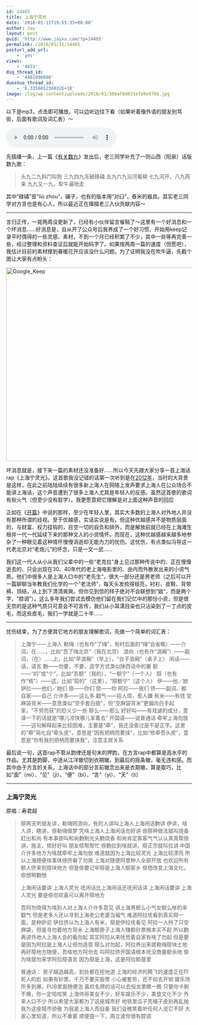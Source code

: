 ```yaml
---
id: 14465
title: 上海宁灵光
date: '2016-01-11T19:55:33+08:00'
author: Jay
layout: post
guid: 'http://www.jayxu.com/?p=14465'
permalink: /2016/01/11/14465
posturl_add_url:
    - 'yes'
views:
    - '4653'
dsq_thread_id:
    - '4481098698'
duoshuo_thread_id:
    - '6.335605238032E+18'
image: /log/wp-content/uploads/2016/01/380af8d631efe8e9768.jpg
---
```


以下是mp3，点击即可播放。可以边听边往下看（如果听着像外语的朋友别骂街，后面有歌词及词汇表）～

<audio controls="controls">
<source src="/music/上海宁灵光.mp3" type="audio/mpeg" />
你的浏览器不支持HTML 5，换Firefox，Chrome或者Safari吧
</audio>

先插播一条，上一篇《<a href="http://www.jayxu.com/2015/12/28/14423" target="_blank">有关数九</a>》发出后，老三同学补充了一则山西（阳泉）话版数九歌：
<blockquote>头九二九斜门叫狗
三九四九冻破碌碡
五九六九沿河看柳
七九河开，八九燕来
九九又一九，犁牛遍地走</blockquote>
其中“碌碡”音“liù zhou”，碾子，也有的版本用“对臼”，舂米的器具。其实老三同学对方言也是有心人，所以最近正在撺掇老三入伙贡献内容～

<hr />

言归正传，一晃两周没更新了，已经有小伙伴留言催稿了～这里有一个好消息和一个坏消息……好消息是，自从开了公众号后我养成了一个好习惯，开始用keep记录平时偶得的一些灵感、素材，不到一个月已经积累了不少，其中一些等再完善一些，经过整理和资料查证后就能开始码字了。如果按两周一篇的速度（但愿吧），我估计目前的素材撑到春暖花开应该没什么问题。为了证明我没在吹牛逼，先截个图让大家有点盼头：

<a href="http://www.jayxu.com/log/wp-content/uploads/2016/01/Google_Keep.png" rel="attachment wp-att-14466"><img class="alignnone size-medium wp-image-14466" src="http://www.jayxu.com/log/wp-content/uploads/2016/01/Google_Keep-600x525.png" alt="Google_Keep" width="600" height="525" /></a>

坏消息就是，接下来一篇的素材还没准备好……所以今天先跟大家分享一首上海话rap《上海宁灵光》。这首歌我没记错的话第一次听到是在<a href="http://www.jayxu.com/2012/03/29/13384" target="_blank">2012年</a>，当时的大背景是这样，在此之前陆陆续续有很多新上海人在网络上发声要求上海人在公众场合不能讲上海话，这个声音遭到了很多上海人尤其是年轻人的反感。虽然这首歌的歌词有些火气（但至少没有脏字），我更愿意把它理解是对上面这种声音的回应

正如在《<a href="http://www.jayxu.com/2015/12/25/14418" target="_blank">开篇</a>》中说的那样，至少在年轻人里，其实大多数的上海人对外地人并没有那种所谓的歧视。至于优越感，实话实说是有，但这种优越感并不是物质层面的，与财富、权力挂钩的，目空一切的自负和排外，而是解放前就已经在上海滩生根并一代一代延续下来的那种文人的小资情怀。而现在，这种优越感越来越多地参杂了一种眼见着这种情怀慢慢消逝却无能为力的忧伤。这忧伤，有点类似冯导这一代老北京对“老炮儿”的怀念，只是一文一武……

我们这一代人从小从我们父辈中的一些“老克拉”身上见过那种传说中的、正在慢慢逝去的、只会出现在30、40年代的老上海电影里的、由内而外散发出来的小资气质。他们中很多人是上海人口中的“老先生”，很大一部分还是男老师（之后可以开一篇聊聊当年教我们化学的一个“老法师”，每天头发梳得锃亮，衬衫、皮鞋、背带裤、领结，从上到下清清爽爽。但你见到怹的样子绝对不会联想到“娘”，而是两个字，“腔调”）。这么多年我们尝试去模仿他们留在我们记忆中的那份小资，但是很无奈的是这种气质只可意会不可言传，我们从小耳濡目染也只沾染到了一丁点的皮毛，而这些皮毛，我们一学就是二十年……

<hr />

忧伤结束，为了方便其它地方的朋友理解歌词，先做一个简单的词汇表：
<blockquote>上海宁——上海人
勒嗨（也有作“了嗨”，有时后面的“嗨”会省略）——介词，在……，比如“吾了嗨北京”（我在北京）
浪向（也有作“浪厢”）——副词，（在）……上，比如“早浪厢”（早上），“台子浪厢”（桌子上）
闲话——话，语言
覅——勿要，不要，造字方式类似陕西话中的嫑
额——“的”或“个”，比如“吾额”（我的），“一额宁”（一个人）
搿（也有作“格”）——这，比如“搿的”（这里），“搿额宁”（这个人）
伊——他／她
伊拉——他们／她们
倷——你们
侬——你
阿拉——我们
侪——副词，都
自家——自己
介许多——这么多
戳气——招人烦，惹人嫌
有米——有钱
空麻袋背米——意思类似“空手套白狼”，但“空麻袋背米”更偏向白手起家，“不劳而获”的贬义少一些
搿么——那么
好好叫——有戏谑的成分，意译一下的话就是“哪儿凉快哪儿呆着去”
开国语——说普通话
牵牢上海勿放——这句解释起来比较困难，主要是“牵”，我还没查过是不是正字。这里的“牵”简化自“牵头皮”，意思是“因有把柄而要挟”，比如“侬牵吾头皮”，意思是“你有我的把柄而要挟我”，注意主宾关系</blockquote>
最后说一句，这首rap不管从韵律还是句末的押韵，在方言rap中都算是高水平的作品。尤其是韵脚，中途从江洋辙切到衣期辙，到最后的摇条辙，毫无违和感。而其中由于方言的关系，上海话中的部分言前辙念出来是衣期辙，算是取巧，比如“面”（mi）、“见”（ji）、“便”（bi）、“言”（yi）、“天”（ti）

<hr />

<h3>上海宁灵光</h3>
原唱：寿君超
<blockquote>搿两天听朋友讲，勒嗨网浪向，有的人讲叫上海人上海闲话覅讲
伊讲，啥人讲，瞎讲，倷勒嗨做梦
凭啥上海人上海闲话勿好讲
倷搿种做法就叫烧香赶出和尚
有本事倷叫和尚覅剔光头覅烧香
和尚肯定客客气气认认真真帮倷讲，施主，侬好好叫
朋友侬帮帮忙
倷覅拉到啥就讲，搿正宗就叫拉讲
中国介许多地方为啥就牵牢上海勿放
难道就因为上海比较灵光
上海比较漂亮
所以上海随便啥事体倷侪看了勿爽
上海对随便阿里种人全部开放
也欢迎所有额人侪来到搿块地方
但是倷要记牢搿是上海人额家乡
倷想改变上海文化，倷想啊覅想

上海闲话要讲
上海人灵光
呒闲话比上海闲话还呒闲话讲
上海闲话要讲
上海人灵光
要是倷勿欢喜可以离开搿地方

吾阿勿晓得为啥别人对上海人介许多意见
讲上海男额么小气女额么嗲的来戳气
但是老多人还以寻到上海老公老婆当福气
难道阿拉呒看到真实搿一面，是种妒忌
伊拉侪以为上海人有米，搿是伊拉呒看见
阿拉一人拎了只空麻袋，但是寻勿着地方背米
上海额房子上海人赚额钞票根本买不起
所以覅再讲外地人上海人会的看勿起
其实阿拉从来呒觉着自家有啥了勿起
但是要是因为阿拉是上海人让倷勿适意
搿么对勿起，阿拉养出来就勒嗨搿块土地
再好搿地方随便，吾啥地方阿勿去
叫阿拉侪开国语根本呒没商量额余地
倷为啥就勿来学阿拉搿语言
因为搿是上海，这是阿拉额屋里

普通话：
房子越造越高，到处都在挖地道
上海的经济的腾飞的速度正在吓死人的彪
如果有钞票，千万不要买股票
小心被套劳，还不如去开销
娱乐场所多到爆，PUB里面随便泡
喜欢名牌的话可以去恒龙里瞧一瞧
只要你卡刷不爆，你一定哈哈笑
上海帅哥美女不少，好车娱乐不少，美食文化不少
外来人口不少
所以希望大家都为了这座城市好
地铁里瓜子壳橘子皮别再乱抛
我为这座城市骄傲
为我是上海人而自豪
我们会微笑着听任何人说它不好
大家心里知道，所以不重要
顺便提一下，周立波你很有腔调</blockquote>